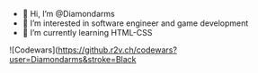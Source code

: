 - 👋 Hi, I’m @Diamondarms
- 👀 I’m interested in software engineer and game development
- 🌱 I’m currently learning HTML-CSS

<!---
Diamondarms/Diamondarms is a ✨ special ✨ repository because its `README.md` (this file) appears on your GitHub profile.
You can click the Preview link to take a look at your changes.
--->

![Codewars](https://github.r2v.ch/codewars?user=Diamondarms&stroke=Black
